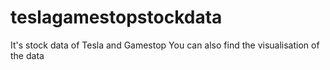 # teslagamestopstockdata

It's stock data of Tesla and Gamestop
You can also find the visualisation of the data
